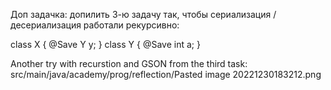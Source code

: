 Доп задачка: допилить 3-ю задачу так, чтобы сериализация / десeриализация работали рекурсивно:

class X { @Save Y y; }
class Y { @Save int a; }

Another try with recurstion and GSON from the third task:
src/main/java/academy/prog/reflection/Pasted image 20221230183212.png

